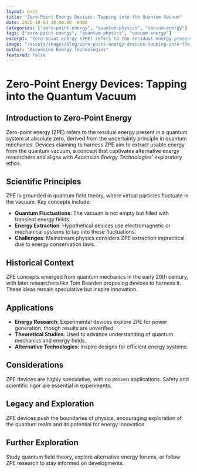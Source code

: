 ```yaml
---
layout: post
title: "Zero-Point Energy Devices: Tapping into the Quantum Vacuum"
date: 2025-10-04 10:00:00 -0400
categories: ["zero-point-energy", "quantum-physics", "vacuum-energy"]
tags: ["zero-point-energy", "quantum-physics", "vacuum-energy"]
excerpt: "Zero-point energy (ZPE) refers to the residual energy present in a quantum system at absolute zero, derived from the uncertainty principle in quantum mechanics. Devices claiming to harness ZPE aim to extract usable energy from the quantum vacuum, a concept that captivates alternative energy researchers and aligns with *Ascension Energy Technologies*’ exploratory ethos"
image: "/assets/images/blog/zero-point-energy-devices-tapping-into-the-quantum-vacuum-hero.jpg"
author: "Ascension Energy Technologies"
featured: false
---
```


# Zero-Point Energy Devices: Tapping into the Quantum Vacuum

## Introduction to Zero-Point Energy

Zero-point energy (ZPE) refers to the residual energy present in a quantum system at absolute zero, derived from the uncertainty principle in quantum mechanics. Devices claiming to harness ZPE aim to extract usable energy from the quantum vacuum, a concept that captivates alternative energy researchers and aligns with *Ascension Energy Technologies*’ exploratory ethos.

## Scientific Principles

ZPE is grounded in quantum field theory, where virtual particles fluctuate in the vacuum. Key concepts include:

- **Quantum Fluctuations**: The vacuum is not empty but filled with transient energy fields.
- **Energy Extraction**: Hypothetical devices use electromagnetic or mechanical systems to tap into these fluctuations.
- **Challenges**: Mainstream physics considers ZPE extraction impractical due to energy conservation laws.

## Historical Context

ZPE concepts emerged from quantum mechanics in the early 20th century, with later researchers like Tom Bearden proposing devices to harness it. These ideas remain speculative but inspire innovation.

## Applications

- **Energy Research**: Experimental devices explore ZPE for power generation, though results are unverified.
- **Theoretical Studies**: Used to advance understanding of quantum mechanics and energy fields.
- **Alternative Technologies**: Inspire designs for efficient energy systems.

## Considerations

ZPE devices are highly speculative, with no proven applications. Safety and scientific rigor are essential in experiments.

## Legacy and Exploration

ZPE devices push the boundaries of physics, encouraging exploration of the quantum realm and its potential for energy innovation.

## Further Exploration

Study quantum field theory, explore alternative energy forums, or follow ZPE research to stay informed on developments.
